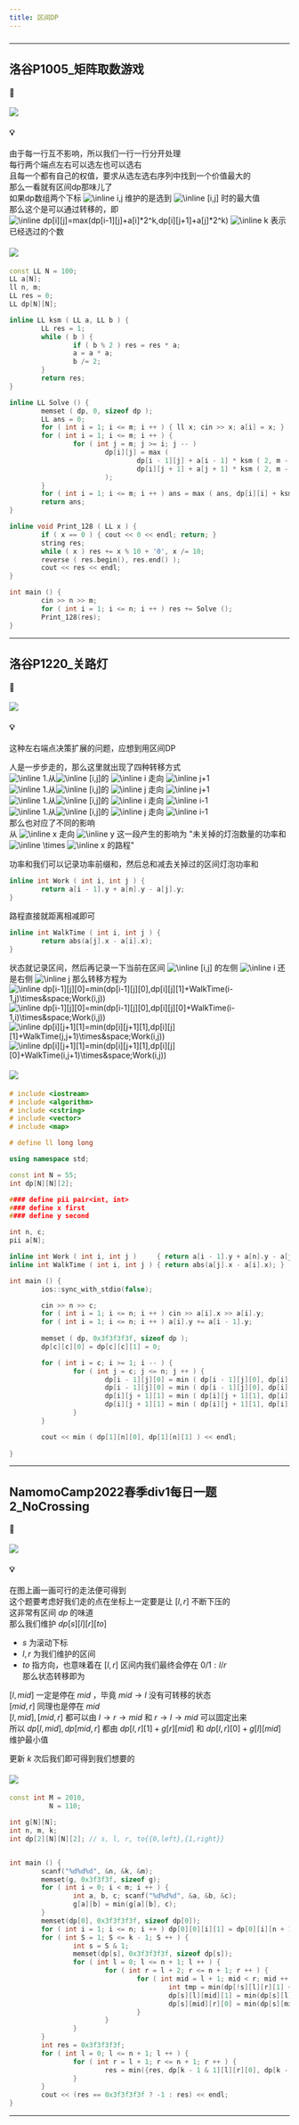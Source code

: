 ```yaml
---
title: 区间DP
---
```

###  
<hr>

## 洛谷P1005_矩阵取数游戏


#### 🔗
  <a href="https://www.luogu.com.cn/record/61391875"><img src="https://i.loli.net/2021/11/08/xtfWkDi1KOBhFZH.png"></a>
  
#### 💡
  
由于每一行互不影响，所以我们一行一行分开处理  
每行两个端点左右可以选左也可以选右  
且每一个都有自己的权值，要求从选左选右序列中找到一个价值最大的  
那么一看就有区间dp那味儿了  
如果dp数组两个下标  <img src="https://latex.codecogs.com/svg.image?\inline&space;i,j" title="\inline i,j" />  维护的是选到  <img src="https://latex.codecogs.com/svg.image?\inline&space;[i,j]" title="\inline [i,j]" /> 时的最大值  
那么这个是可以通过转移的，即  
 <img src="https://latex.codecogs.com/svg.image?\inline&space;dp[i][j]=max(dp[i-1][j]+a[i]*2^k,dp[i][j+1]+a[j]*2^k)" title="\inline dp[i][j]=max(dp[i-1][j]+a[i]*2^k,dp[i][j+1]+a[j]*2^k)" /> 
 <img src="https://latex.codecogs.com/svg.image?\inline&space;k" title="\inline k" /> 表示已经选过的个数  

#### <img src="https://img-blog.csdnimg.cn/20210713144601841.png" >

```cpp
const LL N = 100;
LL a[N];
ll n, m;
LL res = 0;
LL dp[N][N];

inline LL ksm ( LL a, LL b ) {
        LL res = 1;
        while ( b ) {
                if ( b % 2 ) res = res * a;
                a = a * a;
                b /= 2;
        }
        return res;
}

inline LL Solve () {
        memset ( dp, 0, sizeof dp );
        LL ans = 0;
        for ( int i = 1; i <= m; i ++ ) { ll x; cin >> x; a[i] = x; }
        for ( int i = 1; i <= m; i ++ ) {
                for ( int j = m; j >= i; j -- )
                        dp[i][j] = max (
                                dp[i - 1][j] + a[i - 1] * ksm ( 2, m - j + i - 1 ), 
                                dp[i][j + 1] + a[j + 1] * ksm ( 2, m - j + i - 1 )
                        );
        }
        for ( int i = 1; i <= m; i ++ ) ans = max ( ans, dp[i][i] + ksm ( 2, m ) * a[i] );
        return ans;
}

inline void Print_128 ( LL x ) {
        if ( x == 0 ) { cout << 0 << endl; return; }
        string res;
        while ( x ) res += x % 10 + '0', x /= 10;
        reverse ( res.begin(), res.end() );
        cout << res << endl;
}

int main () {
        cin >> n >> m;
        for ( int i = 1; i <= n; i ++ ) res += Solve ();
        Print_128(res);
}
```
</details>

<hr>

## 洛谷P1220_关路灯

#### 🔗
<a href="https://www.luogu.com.cn/problem/P1220"><img src="https://i.loli.net/2021/12/02/jiWgtSOIUvEZoPN.png"></a>

#### 💡
  
这种左右端点决策扩展的问题，应想到用区间DP  
  
人是一步步走的，那么这里就出现了四种转移方式  
<img src="https://latex.codecogs.com/svg.image?\inline&space;1." title="\inline 1." />从<img src="https://latex.codecogs.com/svg.image?\inline&space;[i,j]" title="\inline [i,j]" />的  <img src="https://latex.codecogs.com/svg.image?\inline&space;i" title="\inline i" />  走向  <img src="https://latex.codecogs.com/svg.image?\inline&space;j+1" title="\inline j+1" />   
<img src="https://latex.codecogs.com/svg.image?\inline&space;2." title="\inline 1." />从<img src="https://latex.codecogs.com/svg.image?\inline&space;[i,j]" title="\inline [i,j]" />的  <img src="https://latex.codecogs.com/svg.image?\inline&space;j" title="\inline j" />  走向  <img src="https://latex.codecogs.com/svg.image?\inline&space;j+1" title="\inline j+1" />   
<img src="https://latex.codecogs.com/svg.image?\inline&space;3." title="\inline 1." />从<img src="https://latex.codecogs.com/svg.image?\inline&space;[i,j]" title="\inline [i,j]" />的  <img src="https://latex.codecogs.com/svg.image?\inline&space;i" title="\inline i" />  走向  <img src="https://latex.codecogs.com/svg.image?\inline&space;i-1" title="\inline i-1" />   
<img src="https://latex.codecogs.com/svg.image?\inline&space;4." title="\inline 1." />从<img src="https://latex.codecogs.com/svg.image?\inline&space;[i,j]" title="\inline [i,j]" />的  <img src="https://latex.codecogs.com/svg.image?\inline&space;j" title="\inline j" />  走向  <img src="https://latex.codecogs.com/svg.image?\inline&space;i-1" title="\inline i-1" />   
那么也对应了不同的影响  
从  <img src="https://latex.codecogs.com/svg.image?\inline&space;x" title="\inline x" />  走向  <img src="https://latex.codecogs.com/svg.image?\inline&space;y" title="\inline y" />  这一段产生的影响为 "未关掉的灯泡数量的功率和  <img src="https://latex.codecogs.com/svg.image?\inline&space;\times" title="\inline \times" />   <img src="https://latex.codecogs.com/svg.image?\inline&space;x\rightarrow&space;y" title="\inline x" /> 的路程"  
  
功率和我们可以记录功率前缀和，然后总和减去关掉过的区间灯泡功率和 

```cpp
inline int Work ( int i, int j ) {
        return a[i - 1].y + a[n].y - a[j].y;
}
```
路程直接就距离相减即可  
```cpp
inline int WalkTime ( int i, int j ) {
        return abs(a[j].x - a[i].x);
}
```  
  
状态就记录区间，然后再记录一下当前在区间  <img src="https://latex.codecogs.com/svg.image?\inline&space;[i,j]" title="\inline [i,j]" />   的左侧  <img src="https://latex.codecogs.com/svg.image?\inline&space;i" title="\inline i" />  还是右侧  <img src="https://latex.codecogs.com/svg.image?\inline&space;j" title="\inline j" /> 
那么转移方程为  
<img src="https://latex.codecogs.com/svg.image?\inline&space;dp[i-1][j][0]=min(dp[i][j][1]+walkTime(i-1,j)\times&space;work(i,j))" title="\inline dp[i-1][j][0]=min(dp[i-1][j][0],dp[i][j][1]+WalkTime(i-1,j)\times&space;Work(i,j))" /> 
<img src="https://latex.codecogs.com/svg.image?\inline&space;dp[i-1][j][0]=min(dp[i][j][0]+walkTime(i-1,i)\times&space;work(i,j))" title="\inline dp[i-1][j][0]=min(dp[i-1][j][0],dp[i][j][0]+WalkTime(i-1,i)\times&space;Work(i,j))" /> 
<img src="https://latex.codecogs.com/svg.image?\inline&space;dp[i][j+1][1]=min(dp[i][j][1]+walkTime(j,j+1)\times&space;work(i,j))" title="\inline dp[i][j+1][1]=min(dp[i][j+1][1],dp[i][j][1]+WalkTime(j,j+1)\times&space;Work(i,j))" /> 
<img src="https://latex.codecogs.com/svg.image?\inline&space;dp[i][j+1][1]=min(dp[i][j][0]+walkTime(i,j+1)\times&space;work(i,j))" title="\inline dp[i][j+1][1]=min(dp[i][j+1][1],dp[i][j][0]+WalkTime(i,j+1)\times&space;Work(i,j))" />   


#### <img src="https://img-blog.csdnimg.cn/20210713144601841.png" >
```cpp
# include <iostream>
# include <algorithm>
# include <cstring>
# include <vector>
# include <map>

# define ll long long

using namespace std;

const int N = 55;
int dp[N][N][2];

#### define pii pair<int, int>
#### define x first
#### define y second

int n, c;
pii a[N];

inline int Work ( int i, int j )     { return a[i - 1].y + a[n].y - a[j].y; }
inline int WalkTime ( int i, int j ) { return abs(a[j].x - a[i].x); }

int main () {
        ios::sync_with_stdio(false);

        cin >> n >> c;
        for ( int i = 1; i <= n; i ++ ) cin >> a[i].x >> a[i].y;
        for ( int i = 1; i <= n; i ++ ) a[i].y += a[i - 1].y;
        
        memset ( dp, 0x3f3f3f3f, sizeof dp );
        dp[c][c][0] = dp[c][c][1] = 0;

        for ( int i = c; i >= 1; i -- ) {
                for ( int j = c; j <= n; j ++ ) {
                        dp[i - 1][j][0] = min ( dp[i - 1][j][0], dp[i][j][1] + WalkTime ( i - 1, j ) * Work ( i, j ) );
                        dp[i - 1][j][0] = min ( dp[i - 1][j][0], dp[i][j][0] + WalkTime ( i - 1, i ) * Work ( i, j ) );
                        dp[i][j + 1][1] = min ( dp[i][j + 1][1], dp[i][j][1] + WalkTime ( j, j + 1 ) * Work ( i, j ) );
                        dp[i][j + 1][1] = min ( dp[i][j + 1][1], dp[i][j][0] + WalkTime ( i, j + 1 ) * Work ( i, j ) );
                }
        }

        cout << min ( dp[1][n][0], dp[1][n][1] ) << endl;
        
}
```

<hr>

## NamomoCamp2022春季div1每日一题2_NoCrossing

#### 🔗
<a href="http://oj.daimayuan.top/problem/437"><img src="https://img-blog.csdnimg.cn/285cf76822ea4e18aa79fe8835b7250b.png"></a>

#### 💡
在图上画一画可行的走法便可得到  
这个题要考虑好我们走的点在坐标上一定要是让 $[l,r]$ 不断下压的   
这非常有区间 $dp$ 的味道  
那么我们维护 $dp[s][l][r][to]$  
- $s$ 为滚动下标
- $l,r$ 为我们维护的区间
- $to$ 指方向，也意味着在 $[l,r]$ 区间内我们最终会停在 $0/1:l/r$  
那么状态转移即为  

$[l,mid]$ 一定是停在 $mid$ ，毕竟 $mid\to l$ 没有可转移的状态  
$[mid,r]$ 同理也是停在 $mid$  
$[l,mid],[mid,r]$ 都可以由 $l\to r\to mid$ 和 $r\to l\to mid$ 可以固定出来  
所以 $dp[l,mid],dp[mid,r]$ 都由 $dp[l,r][1]+g[r][mid]$ 和 $dp[l,r][0]+g[l][mid]$ 维护最小值  

更新 $k$ 次后我们即可得到我们想要的  

#### <img src="https://img-blog.csdnimg.cn/20210713144601841.png" >
```cpp
const int M = 2010,
          N = 110;

int g[N][N];
int n, m, k;
int dp[2][N][N][2]; // s, l, r, to{{0,left},{1,right}}


int main () {
        scanf("%d%d%d", &n, &k, &m);
        memset(g, 0x3f3f3f, sizeof g);
        for ( int i = 0; i < m; i ++ ) {
                int a, b, c; scanf("%d%d%d", &a, &b, &c);
                g[a][b] = min(g[a][b], c);
        }
        memset(dp[0], 0x3f3f3f3f, sizeof dp[0]);
        for ( int i = 1; i <= n; i ++ ) dp[0][0][i][1] = dp[0][i][n + 1][0] = 0;
        for ( int S = 1; S <= k - 1; S ++ ) {
                int s = S & 1;
                memset(dp[s], 0x3f3f3f3f, sizeof dp[s]);
                for ( int l = 0; l <= n + 1; l ++ ) {
                        for ( int r = l + 2; r <= n + 1; r ++ ) {
                                for ( int mid = l + 1; mid < r; mid ++ ) {
                                        int tmp = min(dp[!s][l][r][1] + g[r][mid], dp[!s][l][r][0] + g[l][mid]);
                                        dp[s][l][mid][1] = min(dp[s][l][mid][1], tmp);
                                        dp[s][mid][r][0] = min(dp[s][mid][r][0], tmp);
                                }
                        }
                }
        }
        int res = 0x3f3f3f3f;
        for ( int l = 0; l <= n + 1; l ++ ) {
                for ( int r = l + 1; r <= n + 1; r ++ ) {
                        res = min({res, dp[k - 1 & 1][l][r][0], dp[k - 1 & 1][l][r][1]});
                }
        }
        cout << (res == 0x3f3f3f3f ? -1 : res) << endl;
}
```
<hr>
